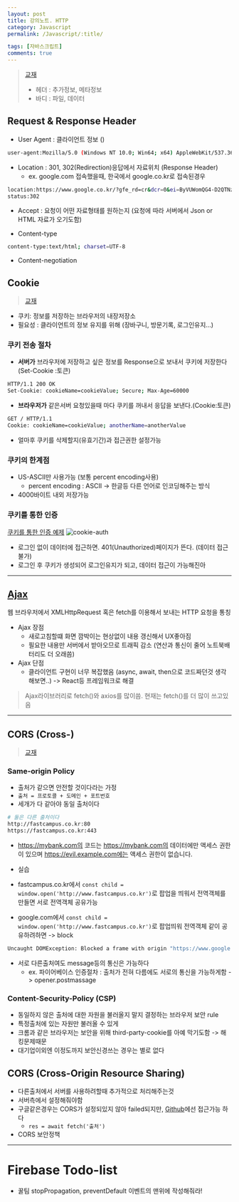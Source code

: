 ```yaml
---
layout: post
title: 강의노트. HTTP
category: Javascript
permalink: /Javascript/:title/

tags: [자바스크립트]
comments: true
---
```

>[교재](https://wpsn.github.io/wpsn-handout/1-2-1-http.html)
>* 헤더 : 추가정보, 메타정보
>* 바디 : 파일, 데이터

## Request & Response Header
* User Agent : 클라이언트 정보 ()
```bash
user-agent:Mozilla/5.0 (Windows NT 10.0; Win64; x64) AppleWebKit/537.36 (KHTML, like Gecko) Chrome/63.0.3239.132 Safari/537.36
```
* Location : 301, 302(Redirection)응답에서 자료위치 (Response Header)
  * ex. google.com 접속했을때, 한국에서 google.co.kr로 접속된경우
```bash
location:https://www.google.co.kr/?gfe_rd=cr&dcr=0&ei=ByVUWomQG4-D2QTNz5r4BA
status:302
```
* Accept : 요청이 어떤 자료형태를 원하는지 (요청에 따라 서버에서 Json or HTML 자료가 오기도함)

* Content-type
```bash
content-type:text/html; charset=UTF-8
```

* Content-negotiation



## Cookie
>[교재](https://wpsn.github.io/wpsn-handout/2-1-2-cookie.html)
* 쿠키: 정보를 저장하는 브라우저의 내장저장소
* 필요성 : 클라이언트의 정보 유지를 위해 (장바구니, 방문기록, 로그인유지...)


### 쿠키 전송 절차
* **서버가** 브라우저에 저장하고 싶은 정보를 Response으로 보내서 쿠키에 저장한다(Set-Cookie :토큰)
```bash
HTTP/1.1 200 OK
Set-Cookie: cookieName=cookieValue; Secure; Max-Age=60000
```
* **브라우저가** 같은서버 요청있을때 마다 쿠키를 꺼내서 응답을 보낸다.(Cookie:토큰)
```bash
GET / HTTP/1.1
Cookie: cookieName=cookieValue; anotherName=anotherValue
```
* 얼마후 쿠키를 삭제할지(유효기간)과 접근권한 설정가능

### 쿠키의 한계점
* US-ASCII만 사용가능 (보통 percent encoding사용)
  * percent encoding : ASCII -> 한글등 다른 언어로 인코딩해주는 방식
* 4000바이트 내외 저장가능

### 쿠키를 통한 인증
[쿠키를 통한 인증 예제](https://wpsn-axios-auth-example.glitch.me/)
![cookie-auth]({{site.baseurl}}/img/cookie-auth.png)
* 로그인 없이 데이터에 접근하면. 401(Unauthorized)페이지가 뜬다. (데이터 접근불가)
* 로그인 후 쿠키가 생성되어 로그인유지가 되고, 데이터 접근이 가능해진아

---

## [Ajax](https://wpsn.github.io/wpsn-handout/2-2-1-ajax.html)
웹 브라우저에서 XMLHttpRequest 혹은 fetch를 이용해서 보내는 HTTP 요청을 통칭

* Ajax 장점
  * 새로고침할떄 화면 깜박이는 현상없이 내용 갱신해서 UX좋아짐
  * 필요한 내용만 서버에서 받아오므로 트래픽 감소
  (연산과 통신이 줄어 노트북배터리도 더 오래씀)
* Ajax 단점
  * 클라이언트 구현이 너무 복잡했음 (async, await, then으로 코드짜던것 생각해보면..)
  -> React등 프레임워크로 해결

>Ajax라이브러리로 fetch()와 axios를 많이씀. 현재는 fetch()를 더 많이 쓰고있음

---

## CORS (Cross-)
>[교재](https://wpsn.github.io/wpsn-handout/2-2-2-cors.html)

### Same-origin Policy
* 출처가 같으면 안전할 것이다라는 가정
* `출처 = 프로토콜 + 도메인 + 포트번호`
* 세개가 다 같아야 동일 출처이다
```bash
# 둘은 다른 출처이다
http://fastcampus.co.kr:80
https://fastcampus.co.kr:443
```

* https://mybank.com의 코드는 https://mybank.com의 데이터에만 액세스 권한이 있으며 https://evil.example.com에는 액세스 권한이 없습니다.

* 실습
* fastcampus.co.kr에서 `const child = window.open('http://www.fastcampus.co.kr')`로 팝업을 띄워서 전역객체를 만들면 서로 전역객체 공유가능
* google.com에서 `const child = window.open('http://www.fastcampus.co.kr')`로 팝업띄워 전역객체 같이 공유하려하면 -> block
```bash
Uncaught DOMException: Blocked a frame with origin "https://www.google.co.kr" from accessing a cross-origin frame.
```

* 서로 다른출처여도 message등의 통신은 가능하다
  * ex. 파이어베이스 인증절차 : 출처가 전혀 다름에도 서로의 통신을 가능하게함 -> opener.postmassage

### Content-Security-Policy (CSP)
* 동일하지 않은 출처에 대한 자원을 불러올지 말지 결정하는 브라우저 보안 rule
* 특정출처에 있는 자원만 불러올 수 있게
* 크롬과 같은 브라우저는 보안을 위해 third-party-cookie를 아예 막기도함 -> 해킹문제때문
* 대기업이외엔 이정도까지 보안신경쓰는 경우는 별로 없다

## CORS (Cross-Origin Resource Sharing)
* 다른출처에서 서버를 사용하려할때 추가적으로 처리해주는것
* 서버측에서 설정해줘야함
* 구글같은경우는 CORS가 설정되있지 않아 failed되지만, [Github](https://developer.github.com/v3/)에선 접근가능 하다
  * `res = await fetch('출처')`
* CORS 보안정책

---

# Firebase Todo-list

* 꿀팀
stopPropagation, preventDefault 이벤트의 맨위에 작성해줘라!







